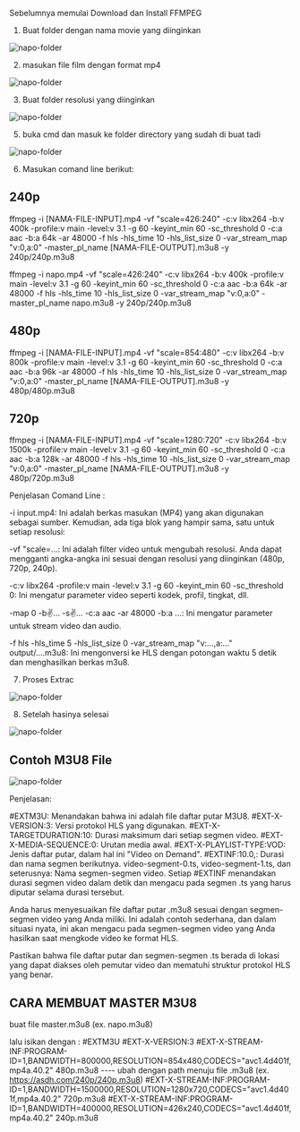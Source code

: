Sebelumnya memulai Download dan Install FFMPEG

1. Buat folder dengan nama movie yang diinginkan

![napo-folder](https://github.com/ganny0219/hls-ffmpeg/assets/43429378/f3c077de-dc74-4e72-a035-2b97f81b6766)

2. masukan file film dengan format mp4

![napo-folder](https://github.com/ganny0219/hls-ffmpeg/assets/43429378/e927fe3d-cb96-4c72-87f1-378248ceb545)

3. Buat folder resolusi yang diinginkan

![napo-folder](https://github.com/ganny0219/hls-ffmpeg/assets/43429378/4cb4e914-4ee3-4c50-aa1e-102ea912cb2b)

5. buka cmd dan masuk ke folder directory yang sudah di buat tadi
  
![napo-folder](https://github.com/ganny0219/hls-ffmpeg/assets/43429378/cfe78c29-5815-4c56-9bd3-37cb45ef49ab)

6. Masukan comand line berikut:

240p
------------------------
ffmpeg -i [NAMA-FILE-INPUT].mp4 -vf "scale=426:240" -c:v libx264 -b:v 400k -profile:v main -level:v 3.1 -g 60 -keyint_min 60 -sc_threshold 0 -c:a aac -b:a 64k -ar 48000 -f hls -hls_time 10 -hls_list_size 0 -var_stream_map "v:0,a:0" -master_pl_name [NAMA-FILE-OUTPUT].m3u8 -y 240p/240p.m3u8

ffmpeg -i napo.mp4 -vf "scale=426:240" -c:v libx264 -b:v 400k -profile:v main -level:v 3.1 -g 60 -keyint_min 60 -sc_threshold 0 -c:a aac -b:a 64k -ar 48000 -f hls -hls_time 10 -hls_list_size 0 -var_stream_map "v:0,a:0" -master_pl_name napo.m3u8 -y 240p/240p.m3u8

480p
------------------------
ffmpeg -i [NAMA-FILE-INPUT].mp4 -vf "scale=854:480" -c:v libx264 -b:v 800k -profile:v main -level:v 3.1 -g 60 -keyint_min 60 -sc_threshold 0 -c:a aac -b:a 96k -ar 48000 -f hls -hls_time 10 -hls_list_size 0 -var_stream_map "v:0,a:0" -master_pl_name [NAMA-FILE-OUTPUT].m3u8 -y 480p/480p.m3u8

720p
------------------------
ffmpeg -i [NAMA-FILE-INPUT].mp4 -vf "scale=1280:720" -c:v libx264 -b:v 1500k -profile:v main -level:v 3.1 -g 60 -keyint_min 60 -sc_threshold 0 -c:a aac -b:a 128k -ar 48000 -f hls -hls_time 10 -hls_list_size 0 -var_stream_map "v:0,a:0" -master_pl_name [NAMA-FILE-OUTPUT].m3u8 -y 480p/720p.m3u8


Penjelasan Comand Line :

-i input.mp4: Ini adalah berkas masukan (MP4) yang akan digunakan sebagai sumber.
Kemudian, ada tiga blok yang hampir sama, satu untuk setiap resolusi:

-vf "scale=...: Ini adalah filter video untuk mengubah resolusi. Anda dapat mengganti angka-angka ini sesuai dengan resolusi yang diinginkan (480p, 720p, 240p).

-c:v libx264 -profile:v main -level:v 3.1 -g 60 -keyint_min 60 -sc_threshold 0: Ini mengatur parameter video seperti kodek, profil, tingkat, dll.

-map 0 -b:v:... -s:v:... -c:a aac -ar 48000 -b:a ...: Ini mengatur parameter untuk stream video dan audio.

-f hls -hls_time 5 -hls_list_size 0 -var_stream_map "v:...,a:..." output/....m3u8: Ini mengonversi ke HLS dengan potongan waktu 5 detik dan menghasilkan berkas m3u8.

7. Proses Extrac

![napo-folder](https://github.com/ganny0219/hls-ffmpeg/assets/43429378/fbe2e2b4-6faa-4894-82e8-6f355b90ad2f)

8. Setelah hasinya selesai

![napo-folder](https://github.com/ganny0219/hls-ffmpeg/assets/43429378/8a854316-f08b-4372-abeb-795c1b9d7450)

Contoh M3U8 File
---------------

![napo-folder](https://github.com/ganny0219/hls-ffmpeg/assets/43429378/26c0192d-52a1-4977-a35b-41e5a8fd0ad9)

Penjelasan:

#EXTM3U: Menandakan bahwa ini adalah file daftar putar M3U8.
#EXT-X-VERSION:3: Versi protokol HLS yang digunakan.
#EXT-X-TARGETDURATION:10: Durasi maksimum dari setiap segmen video.
#EXT-X-MEDIA-SEQUENCE:0: Urutan media awal.
#EXT-X-PLAYLIST-TYPE:VOD: Jenis daftar putar, dalam hal ini "Video on Demand".
#EXTINF:10.0,: Durasi dan nama segmen berikutnya.
video-segment-0.ts, video-segment-1.ts, dan seterusnya: Nama segmen-segmen video.
Setiap #EXTINF menandakan durasi segmen video dalam detik dan mengacu pada segmen .ts yang harus diputar selama durasi tersebut.

Anda harus menyesuaikan file daftar putar .m3u8 sesuai dengan segmen-segmen video yang Anda miliki. Ini adalah contoh sederhana, dan dalam situasi nyata, ini akan mengacu pada segmen-segmen video yang Anda hasilkan saat mengkode video ke format HLS.

Pastikan bahwa file daftar putar dan segmen-segmen .ts berada di lokasi yang dapat diakses oleh pemutar video dan mematuhi struktur protokol HLS yang benar.

CARA MEMBUAT MASTER M3U8
------------------------------

buat file master.m3u8 (ex. napo.m3u8)

lalu isikan dengan :
#EXTM3U
#EXT-X-VERSION:3
#EXT-X-STREAM-INF:PROGRAM-ID=1,BANDWIDTH=800000,RESOLUTION=854x480,CODECS="avc1.4d401f,mp4a.40.2"
480p.m3u8 ---- ubah dengan path menuju file .m3u8 (ex. https://asdh.com/240p/240p.m3u8)
#EXT-X-STREAM-INF:PROGRAM-ID=1,BANDWIDTH=1500000,RESOLUTION=1280x720,CODECS="avc1.4d401f,mp4a.40.2"
720p.m3u8
#EXT-X-STREAM-INF:PROGRAM-ID=1,BANDWIDTH=400000,RESOLUTION=426x240,CODECS="avc1.4d401f,mp4a.40.2"
240p.m3u8

   
